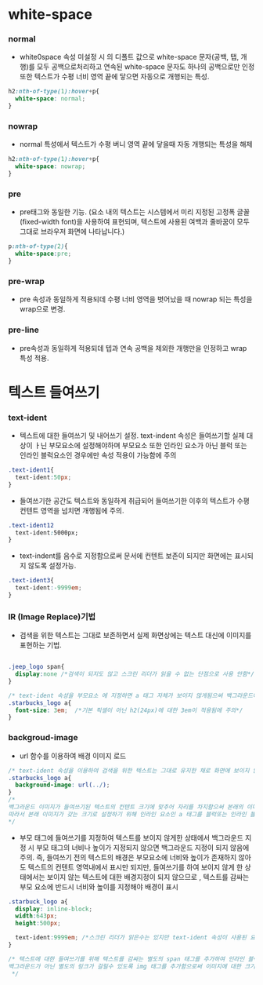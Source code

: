 # white-space

### normal
- white0space 속성 미설정 시 의 디폴트 값으로 white-space 문자(공백, 탭, 개행)를 모두 공백으로처리하고 연속된 white-space 문자도 하나의 공백으로만 인정 
또한 텍스트가 수평 너비 영역 끝에 닿으면 자동으로 개행되는 특성.
```css
h2:nth-of-type(1):hover+p{
  white-space: normal;
}
```
### nowrap
- normal 특성에서 텍스트가 수평 버니 영역 끝에 닿을때 자동 개행되는 특성을 해제
```css
h2:nth-of-type(1):hover+p{
  white-space: nowrap;
}
```

### pre
- pre태그와 동일한 기능. (요소 내의 텍스트는 시스템에서 미리 지정된 고정폭 글꼴(fixed-width font)을 사용하여 표현되며, 텍스트에 사용된 여백과 줄바꿈이 모두 그대로 브라우저 화면에 나타납니다.)
```css
p:nth-of-type(2){
  white-space:pre;
}
```
### pre-wrap
- pre 속성과 동일하게 적용되데 수평 너비 영역을 벗어났을 때 nowrap 되는 특성을 wrap으로 변경.

### pre-line
- pre속성과 동일하게 적용되데 텝과 연속 공백을 제외한 개행만을 인정하고 wrap 특성 적용.

# 텍스트 들여쓰기

### text-ident
- 텍스트에 대한 들여쓰기 및 내어쓰기 설정. text-indent 속성은 들여쓰기할 실제 대상이 ㅏ닌 부모요소에 설정해야하며 부모요소 또한
  인라인 요소가 아닌 블럭 또는 인라인 블럭요소인 경우에만 속성 적용이 가능함에 주의
```css
.text-ident1{
  text-ident:50px;
}
```
- 들여쓰기한 공간도 텍스트와 동일하게 취급되어 들여쓰기한 이후의 텍스트가 수평 컨텐트 영역을 넘치면 개행됨에 주의.
```css
.text-ident12
  text-ident:5000px;
}
```

- text-indent를 음수로 지정함으로써 문서에 컨텐트 보존이 되지만 화면에는 표시되지 않도록 설정가능.
```css
.text-ident3{
  text-ident:-9999em;
}
```
### IR (Image Replace)기법
- 검색을 위한 텍스트는 그대로 보존하면서 실제 화면상에는 텍스트 대신에 이미지를 표현하는 기법.

```css

.jeep_logo span{
  display:none /*검색이 되지도 않고 스크린 리더가 읽을 수 없는 단점으로 사용 안함*/
}

/* text-ident 속성을 부모요소 에 지정하면 a 태그 자체가 보이지 않게됨으써 백그라운드에 대한링크가불가하므라 자식요소인 a 태그에 적용.*/
.starbucks_logo a{
  font-size: 3em;  /*기본 픽셀이 아닌 h2(24px)에 대한 3em이 적용됨에 주의*/
}
```

### backgroud-image
- url 함수를 이용하여 배경 이미지 로드

```css
/* text-ident 속성을 이용하여 검색을 위한 텍스트는 그대로 유지한 채로 화면에 보이지 않는 텍스트를 대체하여 링크가 걸릴 수 있도록 a 태그에 대한 백그라운드 이미지 설정.*/
.starbucks_logo a{
  background-image: url(../);
}
/*
백그라운드 이미지가 들여쓰기된 텍스트의 컨텐트 크기에 맞추어 자리를 차지함으써 본래의 이미지 크기가 텍스트 컨텐트 크기에 맞지 않으면, 이미지가 부분적으로만 표시되는 문제점 발생가능.
따라서 본래 이미지가 갖는 크기로 설정하기 위해 인라인 요소인 a 태그를 블럭또는 인라인 블럭 요소로 변경하여 이미지 킈 설정. 
*/
```

* 부모 태그에 들여쓰기를 지정하여 텍스트를 보이지 않게한 상태에서 백그라운드 지정 시 부모 태그의 너비나 높이가 지정되지 않으면 백그라운드 지정이 되지 않음에 주의.
  즉, 들여쓰기 전의 텍스트의 배경은 부모요소에 너비와 높이가 존재하지 않아도 텍스트의 컨텐트 영역내에서 표시만 되지만, 들여쓰기를 하여 보이지 않게 한 상태에서는 
보이지 않는 텍스트에 대한 배경지정이 되지 않으므로 , 텍스트를 감싸는 부모 요소에 반드시 너비와 높이를 지정해야 배경이 표시

```css
.starbuck_logo a{
  display: inline-block;
  width:643px;
  height:500px;

  text-ident:9999em; /*스크린 리더가 읽은수는 있지만 text-ident 속성이 사용된 요소가 많은 경우네는인덴트에 대한 반복적인 연산으로 인한 웹페이지 로딩 저하의 요인이 될 수 있음에 주의*/ 
}

/* 텍스트에 대한 들여쓰기를 위해 텍스트를 감싸는 별도의 span 태그를 추가하여 인라인 블럭요소로 변경후 text-ident 속성을 통해 화면에 표시되지 않도록 설정.
백그라운드가 아닌 별도의 링크가 걸릴수 있도록 img 태그를 추가함으로써 이미지에 대한 크기 설정 가능.
 */
```
